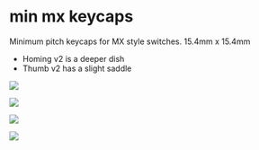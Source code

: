 # min mx keycaps
 Minimum pitch keycaps for MX style switches. 15.4mm x 15.4mm
 
 * Homing v2 is a deeper dish
 * Thumb v2 has a slight saddle
 
![](https://raw.githubusercontent.com/madebyperce/min-mx-keycaps/main/photos/IMG_8412.jpg)

![](https://raw.githubusercontent.com/madebyperce/min-mx-keycaps/main/photos/diagram1.jpg)

![](https://raw.githubusercontent.com/madebyperce/min-mx-keycaps/main/photos/diagram2.jpg)

![](https://raw.githubusercontent.com/madebyperce/min-mx-keycaps/main/photos/diagram4.jpg)
